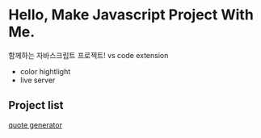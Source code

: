 # Hello, Make Javascript Project With Me.
함께하는 자바스크립트 프로젝트!
vs code extension
- color hightlight
- live server

## Project list
[quote generator](/quote-generator)